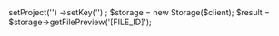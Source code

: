 <?php

use Appwrite\Client;
use Appwrite\Services\Storage;

$client = new Client();

$client
    ->setProject('')
    ->setKey('')
;

$storage = new Storage($client);

$result = $storage->getFilePreview('[FILE_ID]');